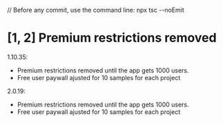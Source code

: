 // Before any commit, use the command line: npx tsc --noEmit

# [1, 2] Premium restrictions removed

1.10.35:
- Premium restrictions removed until the app gets 1000 users.
- Free user paywall ajusted for 10 samples for each project

2.0.19:
- Premium restrictions removed until the app gets 1000 users.
- Free user paywall ajusted for 10 samples for each project
